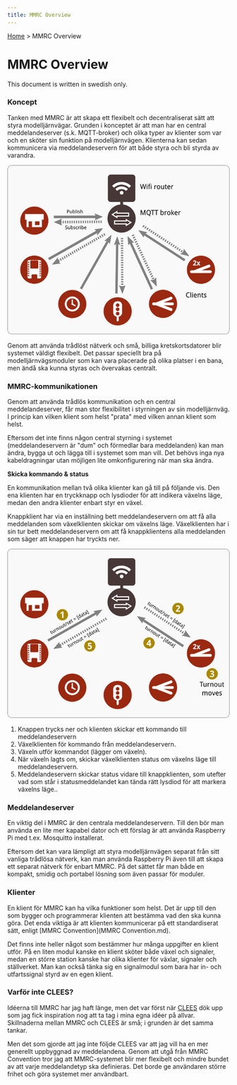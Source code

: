 ```yaml
---
title: MMRC Overview
---
```

[Home](README.md) > MMRC Overview


# MMRC Overview
This document is written in swedish only.

### Koncept
Tanken med MMRC är att skapa ett flexibelt och decentraliserat sätt att styra modelljärnvägar. Grunden i konceptet är att man har en central meddelandeserver (s.k. MQTT-broker) och olika typer av klienter som var och en sköter sin funktion på modelljärnvägen. Klienterna kan sedan kommunicera via meddelandeservern för att både styra och bli styrda av varandra.

![MMRC Princip](assets/pix/princip.png)

Genom att använda trådlöst nätverk och små, billiga kretskortsdatorer blir systemet väldigt flexibelt. Det passar speciellt bra på modelljärnvägsmoduler som kan vara placerade på olika platser i en bana, men ändå ska kunna styras och övervakas centralt.

### MMRC-kommunikationen
Genom att använda trådlös kommunikation och en central meddelandeserver, får man stor flexibilitet i styrningen av sin modelljärnväg. I princip kan vilken klient som helst "prata" med vilken annan klient som helst.

Eftersom det inte finns någon central styrning i systemet (meddelandeservern är "dum" och förmedlar bara meddelanden) kan man ändra, bygga ut och lägga till i systemet som man vill. Det behövs inga nya kabeldragningar utan möjligen lite omkonfigurering när man ska ändra.


**Skicka kommando & status**

En kommunikation mellan två olika klienter kan gå till på följande vis. Den ena klienten har en tryckknapp och lysdioder för att indikera växelns läge, medan den andra klienter enbart styr en växel.

Knappklient har via en inställning bett meddelandeservern om att få alla meddelanden som växelklienten skickar om växelns läge. Växelklienten har i sin tur bett meddelandeservern om att få knappklientens alla meddelanden som säger att knappen har tryckts ner.

![MMRC Kommunikation](assets/pix/meddelande.png)

 1. Knappen trycks ner och klienten skickar ett kommando till meddelandeservern
 2. Växelklienten för kommando från meddelandeservern.
 3. Växeln utför kommandot (lägger om växeln).
 4. När växeln lagts om, skickar växelklienten status om växelns läge till meddelandeservern.
 5. Meddelandeservern skickar status vidare till knappklienten, som utefter vad som står i statusmeddelandet kan tända rätt lysdiod för att markera växelns läge..


### Meddelandeserver
En viktig del i MMRC är den centrala meddelandeservern. Till den bör man använda en lite mer kapabel dator och ett förslag är att använda Raspberry Pi med t.ex. Mosquitto installerat.

Eftersom det kan vara lämpligt att styra modelljärnvägen separat från sitt vanliga trådlösa nätverk, kan man använda Raspberry Pi även till att skapa ett separat nätverk för enbart MMRC. På det sättet får man både en kompakt, smidig och portabel lösning som även passar för moduler.

### Klienter
En klient för MMRC kan ha vilka funktioner som helst. Det är upp till den som bygger och programmerar klienten att bestämma vad den ska kunna göra. Det enda viktiga är att klienten kommunicerar på ett standardiserat sätt, enligt [MMRC Convention](MMRC Convention.md).

Det finns inte heller något som bestämmer hur många uppgifter en klient utför. På en liten modul kanske en klient sköter både växel och signaler, medan en större station kanske har olika klienter för växlar, signaler och ställverket. Man kan också tänka sig en signalmodul som bara har in- och utfartssignal styrd av en egen klient.

### Varför inte CLEES?
Idéerna till MMRC har jag haft länge, men det var först när [CLEES](https://github.com/TomasLan/CLEES/) dök upp som jag fick inspiration nog att ta tag i mina egna idéer på allvar. Skillnaderna mellan MMRC och CLEES är små; i grunden är det samma tankar.

Men det som gjorde att jag inte följde CLEES var att jag vill ha en mer generellt uppbyggnad av meddelandena. Genom att utgå från MMRC Convention tror jag att MMRC-systemet blir mer flexibelt och mindre bundet av att varje meddelandetyp ska definieras. Det borde ge användaren större frihet och göra systemet mer användbart.
